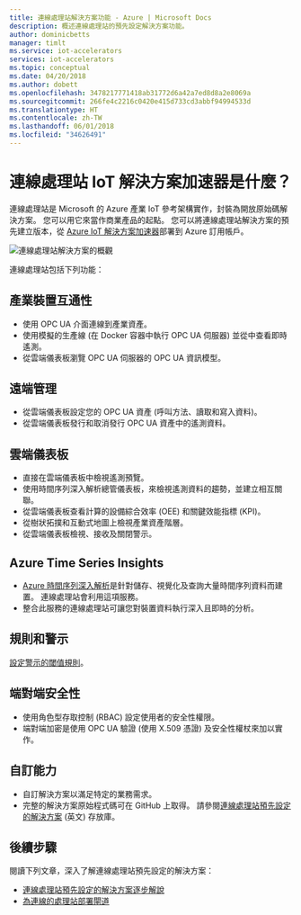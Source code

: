 ```yaml
---
title: 連線處理站解決方案功能 - Azure | Microsoft Docs
description: 概述連線處理站的預先設定解決方案功能。
author: dominicbetts
manager: timlt
ms.service: iot-accelerators
services: iot-accelerators
ms.topic: conceptual
ms.date: 04/20/2018
ms.author: dobett
ms.openlocfilehash: 3478217771418ab31772d6a42a7ed8d8a2e8069a
ms.sourcegitcommit: 266fe4c2216c0420e415d733cd3abbf94994533d
ms.translationtype: HT
ms.contentlocale: zh-TW
ms.lasthandoff: 06/01/2018
ms.locfileid: "34626491"
---
```

# <a name="what-is-connected-factory-iot-solution-accelerator"></a>連線處理站 IoT 解決方案加速器是什麼？

連線處理站是 Microsoft 的 Azure 產業 IoT 參考架構實作，封裝為開放原始碼解決方案。 您可以用它來當作商業產品的起點。 您可以將連線處理站解決方案的預先建立版本，從 [Azure IoT 解決方案加速器](https://www.azureiotsolutions.com/#solutions/types/CF)部署到 Azure 訂用帳戶。

![連線處理站解決方案的概觀](./media/iot-accelerators-connected-factory-features/dashboard.png)

連線處理站包括下列功能：

## <a name="industrial-device-interoperability"></a>產業裝置互通性

- 使用 OPC UA 介面連線到產業資產。
- 使用模擬的生產線 (在 Docker 容器中執行 OPC UA 伺服器) 並從中查看即時遙測。
- 從雲端儀表板瀏覽 OPC UA 伺服器的 OPC UA 資訊模型。

## <a name="remote-management"></a>遠端管理

- 從雲端儀表板設定您的 OPC UA 資產 (呼叫方法、讀取和寫入資料)。
- 從雲端儀表板發行和取消發行 OPC UA 資產中的遙測資料。

## <a name="cloud-dashboard"></a>雲端儀表板

- 直接在雲端儀表板中檢視遙測預覽。
- 使用時間序列深入解析總管儀表板，來檢視遙測資料的趨勢，並建立相互關聯。
- 從雲端儀表板查看計算的設備綜合效率 (OEE) 和關鍵效能指標 (KPI)。
- 從樹狀拓撲和互動式地圖上檢視產業資產階層。
- 從雲端儀表板檢視、接收及關閉警示。

## <a name="azure-time-series-insights"></a>Azure Time Series Insights

- [Azure 時間序列深入解析](../time-series-insights/time-series-insights-overview.md)是針對儲存、視覺化及查詢大量時間序列資料而建置。 連線處理站會利用這項服務。
- 整合此服務的連線處理站可讓您對裝置資料執行深入且即時的分析。

## <a name="rules-and-alerts"></a>規則和警示

[設定警示的閾值規則](iot-accelerators-connected-factory-configure.md)。

## <a name="end-to-end-security"></a>端對端安全性

- 使用角色型存取控制 (RBAC) 設定使用者的安全性權限。
- 端對端加密是使用 OPC UA 驗證 (使用 X.509 憑證) 及安全性權杖來加以實作。

## <a name="customizability"></a>自訂能力

- 自訂解決方案以滿足特定的業務需求。
- 完整的解決方案原始程式碼可在 GitHub 上取得。 請參閱[連線處理站預先設定的解決方案](https://github.com/Azure/azure-iot-connected-factory) \(英文\) 存放庫。

## <a name="next-steps"></a>後續步驟

閱讀下列文章，深入了解連線處理站預先設定的解決方案：

* [連線處理站預先設定的解決方案逐步解說](iot-accelerators-connected-factory-sample-walkthrough.md)
* [為連線的處理站部署閘道]( iot-accelerators-connected-factory-gateway-deployment.md)
